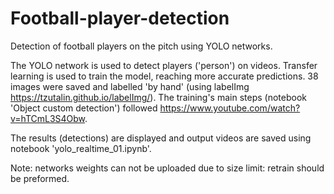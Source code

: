 # Football-player-detection
 Detection of football players on the pitch using YOLO networks.

The YOLO network is used to detect players ('person') on videos. Transfer learning is used to train the model, reaching more accurate predictions.
38 images were saved and labelled 'by hand' (using labelImg https://tzutalin.github.io/labelImg/). The training's main steps (notebook 'Object custom detection') followed https://www.youtube.com/watch?v=hTCmL3S4Obw.

The results (detections) are displayed and output videos are saved using notebook 'yolo_realtime_01.ipynb'.

Note: networks weights can not be uploaded due to size limit: retrain should be preformed.